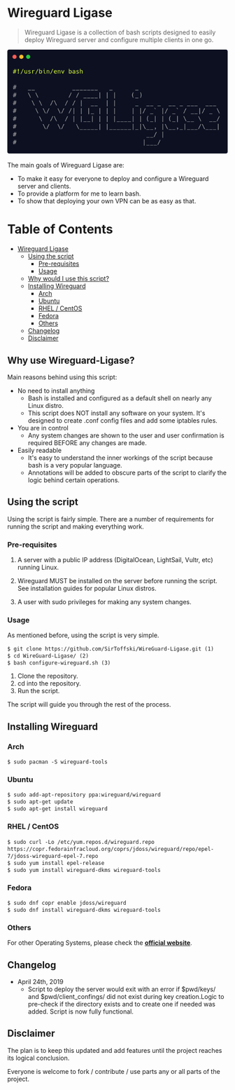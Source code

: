 # Wireguard Ligase


> Wireguard Ligase is a collection of bash scripts designed to easily deploy Wireguard server and configure multiple clients in one go.

![shell screenshot with logo](/doc/carbon-WG.png)


The main goals of Wireguard Ligase are:
- To make it easy for everyone to deploy and configure a Wireguard server and clients.
- To provide a platform for me to learn bash.
- To show that deploying your own VPN can be as easy as that.

Table of Contents
=================

   * [Wireguard Ligase](#wireguard-ligase)
      * [Using the script](#using-the-script)
         * [Pre-requisites](#pre-requisites)
         * [Usage](#usage)
      * [Why would I use this script?](#why-use-wireguard-ligase)
      * [Installing Wireguard](#installing-wireguard)
         * [Arch](#arch)
         * [Ubuntu](#ubuntu)
         * [RHEL / CentOS](#rhel--centos)
         * [Fedora](#fedora)
         * [Others](#others)
      * [Changelog](#changelog)
      * [Disclaimer](#disclaimer)

## Why use Wireguard-Ligase?

Main reasons behind using this script:

* No need to install anything
  * Bash is installed and configured as a default shell on nearly any Linux distro.
  * This script does NOT install any software on your system. It's designed to create .conf config files and add some iptables rules.
* You are in control
  * Any system changes are shown to the user and user confirmation is required BEFORE any changes are made.
* Easily readable
  * It's easy to understand the inner workings of the script because bash is a very popular language.
  * Annotations will be added to obscure parts of the script to clarify the logic behind certain operations.

## Using the script

Using the script is fairly simple. There are a number of requirements for running the script and making everything work.

### Pre-requisites

1.  A server with a public IP address (DigitalOcean, LightSail, Vultr, etc) running Linux.

2.  Wireguard MUST be installed on the server before running the script. See installation guides for popular Linux distros.

3.  A user with sudo privileges for making any system changes.

### Usage

As mentioned before, using the script is very simple.

    $ git clone https://github.com/SirToffski/WireGuard-Ligase.git (1)
    $ cd WireGuard-Ligase/ (2)
    $ bash configure-wireguard.sh (3)

1. Clone the repository.
2. cd into the repository.
3. Run the script.

The script will guide you through the rest of the process.

## Installing Wireguard

### Arch

    $ sudo pacman -S wireguard-tools

### Ubuntu

    $ sudo add-apt-repository ppa:wireguard/wireguard
    $ sudo apt-get update
    $ sudo apt-get install wireguard

### RHEL / CentOS

    $ sudo curl -Lo /etc/yum.repos.d/wireguard.repo https://copr.fedorainfracloud.org/coprs/jdoss/wireguard/repo/epel-7/jdoss-wireguard-epel-7.repo
    $ sudo yum install epel-release
    $ sudo yum install wireguard-dkms wireguard-tools

### Fedora

    $ sudo dnf copr enable jdoss/wireguard
    $ sudo dnf install wireguard-dkms wireguard-tools

### Others

For other Operating Systems, please check the [**official website**](https://www.wireguard.com/install/).

## Changelog

* April 24th, 2019
  * Script to deploy the server would exit with an error if $pwd/keys/ and $pwd/client_confings/ did not exist during key creation.Logic to pre-check if the directory exists and to create one if needed was added. Script is now fully functional.

## Disclaimer

The plan is to keep this updated and add features until the project reaches its logical conclusion.

Everyone is welcome to fork / contribute / use parts any or all parts of the project.
